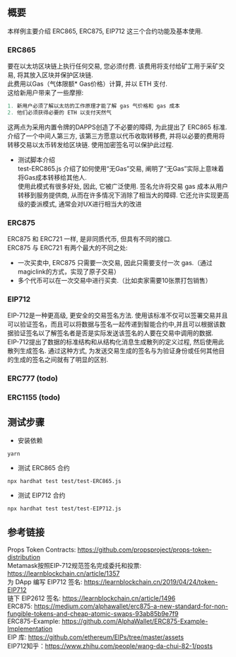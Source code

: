 ## 概要  
本样例主要介绍 ERC865, ERC875, EIP712 这三个合约功能及基本使用.

### ERC865 
要在以太坊区块链上执行任何交易, 您必须付费. 该费用将支付给矿工用于采矿交易, 将其放入区块并保护区块链.   
此费用以Gas（气体限额* Gas​​价格）计算, 并以 ETH 支付.   
这给新用户带来了一些摩擦:   
```js
1. 新用户必须了解以太坊的工作原理才能了解 gas 气价格和 gas 成本   
2. 他们必须获得必要的 ETH 以支付天然气   
``` 
这两点为采用内置令牌的DAPPS创造了不必要的障碍, 为此提出了 ERC865 标准.   
介绍了一个中间人第三方, 该第三方愿意以代币收取转移费, 并将以必要的费用将转移交易以太币转发给区块链. 使用加密签名可以保护此过程.  
- 测试脚本介绍   
test-ERC865.js 介绍了如何使用“无Gas”交易, 阐明了“无Gas”实际上意味着将Gas成本转移给其他人.      
使用此模式有很多好处, 因此, 它被广泛使用. 签名允许将交易 gas 成本从用户转移到服务提供商, 从而在许多情况下消除了相当大的障碍. 它还允许实现更高级的委派模式, 通常会对UX进行相当大的改进  

### ERC875
ERC875 和 ERC721 一样, 是非同质代币, 但具有不同的接口.   
ERC875 与 ERC721 有两个最大的不同之处:  
- 一次买卖中, ERC875 只需要一次交易, 因此只需要支付一次 gas.（通过magiclink的方式，实现了原子交易）  
- 多个代币可以在一次交易中进行买卖.（比如卖家需要10张票打包销售）
  

### EIP712  
EIP-712是一种更高级, 更安全的交易签名方法. 使用该标准不仅可以签署交易并且可以验证签名，而且可以将数据与签名一起传递到智能合约中,并且可以根据该数据验证签名以了解签名者是否是实际发送该签名的人要在交易中调用的数据.       
EIP-712提出了数据的标准结构和从结构化消息生成散列的定义过程, 然后使用此散列生成签名. 通过这种方式, 为发送交易生成的签名与为验证身份或任何其他目的生成的签名之间就有了明显的区别.  

### ERC777 (todo)

### ERC1155 (todo)
## 测试步骤 
- 安装依赖 
```
yarn
```

- 测试 ERC865 合约
```
npx hardhat test test/test-ERC865.js 
``` 

- 测试 EIP712 合约
```
npx hardhat test test/test-EIP712.js 
``` 

## 参考链接
Props Token Contracts:  https://github.com/propsproject/props-token-distribution    
Metamask按照EIP-712规范签名完成委托和投票: https://learnblockchain.cn/article/1357    
为 DApp 编写 EIP712 签名: https://learnblockchain.cn/2019/04/24/token-EIP712  
链下 EIP2612 签名:  https://learnblockchain.cn/article/1496  
ERC875: https://medium.com/alphawallet/erc875-a-new-standard-for-non-fungible-tokens-and-cheap-atomic-swaps-93ab85b9e7f9  
ERC875-Example: https://github.com/AlphaWallet/ERC875-Example-Implementation   
EIP 库:  https://github.com/ethereum/EIPs/tree/master/assets   
EIP712知乎：https://www.zhihu.com/people/wang-da-chui-82-1/posts  
